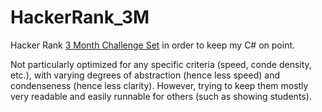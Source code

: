 # HackerRank_3M

Hacker Rank [3 Month Challenge Set](https://www.hackerrank.com/interview/preparation-kits/three-month-preparation-kit/) in order to keep my C# on point.

Not particularly optimized for any specific criteria (speed, conde density, etc.), with varying degrees of abstraction (hence less speed) and condenseness (hence less clarity). However, trying to keep them mostly very readable and easily runnable for others (such as showing students).
